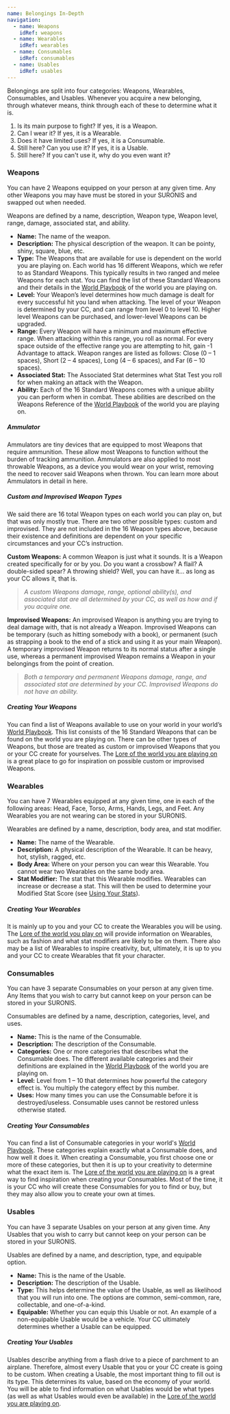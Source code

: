 ```yaml
---
name: Belongings In-Depth
navigation:
  - name: Weapons
    idRef: weapons
  - name: Wearables
    idRef: wearables
  - name: Consumables
    idRef: consumables
  - name: Usables
    idRef: usables
---
```


Belongings are split into four categories: Weapons, Wearables, Consumables, and Usables. Whenever you acquire a new belonging, through whatever means, think through each of these to determine what it is.

1. Is its main purpose to fight? If yes, it is a Weapon.
2. Can I wear it? If yes, it is a Wearable.
3. Does it have limited uses? If yes, it is a Consumable.
4. Still here? Can you use it? If yes, it is a Usable.
5. Still here? If you can't use it, why do you even want it?

### Weapons

You can have 2 Weapons equipped on your person at any given time. Any other Weapons you may have must be stored in your SURONIS and swapped out when needed.

Weapons are defined by a name, description, Weapon type, Weapon level, range, damage, associated stat, and ability.

- **Name:** The name of the weapon.
- **Description:** The physical description of the weapon. It can be pointy, shiny, square, blue, etc.
- **Type:** The Weapons that are available for use is dependent on the world you are playing on. Each world has 16 different Weapons, which we refer to as Standard Weapons. This typically results in two ranged and melee Weapons for each stat. You can find the list of these Standard Weapons and their details in the [World Playbook](/get-started/world-playbooks) of the world you are playing on.
- **Level:** Your Weapon’s level determines how much damage is dealt for every successful hit you land when attacking. The level of your Weapon is determined by your CC, and can range from level 0 to level 10. Higher level Weapons can be purchased, and lower-level Weapons can be upgraded.
- **Range:** Every Weapon will have a minimum and maximum effective range. When attacking within this range, you roll as normal. For every space outside of the effective range you are attempting to hit, gain -1 Advantage to attack. Weapon ranges are listed as follows: Close (0 – 1 spaces), Short (2 – 4 spaces), Long (4 – 6 spaces), and Far (6 – 10 spaces).
- **Associated Stat:** The Associated Stat determines what Stat Test you roll for when making an attack with the Weapon.
- **Ability:** Each of the 16 Standard Weapons comes with a unique ability you can perform when in combat. These abilities are described on the Weapons Reference of the [World Playbook](/get-started/world-playbooks) of the world you are playing on.

##### Ammulator

Ammulators are tiny devices that are equipped to most Weapons that require ammunition. These allow most Weapons to function without the burden of tracking ammunition. Ammulators are also applied to most throwable Weapons, as a device you would wear on your wrist, removing the need to recover said Weapons when thrown. You can learn more about Ammulators in detail in here.

##### Custom and Improvised Weapon Types

We said there are 16 total Weapon types on each world you can play on, but that was only mostly true. There are two other possible types: custom and improvised. They are not included in the 16 Weapon types above, because their existence and definitions are dependent on your specific circumstances and your CC’s instruction.

**Custom Weapons:** A common Weapon is just what it sounds. It is a Weapon created specifically for or by you. Do you want a crossbow? A flail? A double-sided spear? A throwing shield? Well, you can have it... as long as your CC allows it, that is.

> _A custom Weapons damage, range, optional ability(s), and associated stat are all determined by your CC, as well as how and if you acquire one._

**Improvised Weapons:** An improvised Weapon is anything you are trying to deal damage with, that is not already a Weapon. Improvised Weapons can be temporary (such as hitting somebody with a book), or permanent (such as strapping a book to the end of a stick and using it as your main Weapon). A temporary improvised Weapon returns to its normal status after a single use, whereas a permanent improvised Weapon remains a Weapon in your belongings from the point of creation.

> _Both a temporary and permanent Weapons damage, range, and associated stat are determined by your CC. Improvised Weapons do not have an ability._

##### Creating Your Weapons

You can find a list of Weapons available to use on your world in your world’s [World Playbook](/get-started/world-playbooks). This list consists of the 16 Standard Weapons that can be found on the world you are playing on. There can be other types of Weapons, but those are treated as custom or improvised Weapons that you or your CC create for yourselves. The [Lore of the world you are playing on](/worlds) is a great place to go for inspiration on possible custom or improvised Weapons.

### Wearables

You can have 7 Wearables equipped at any given time, one in each of the following areas: Head, Face, Torso, Arms, Hands, Legs, and Feet. Any Wearables you are not wearing can be stored in your SURONIS.

Wearables are defined by a name, description, body area, and stat modifier.

- **Name:** The name of the Wearable.
- **Description:** A physical description of the Wearable. It can be heavy, hot, stylish, ragged, etc.
- **Body Area:** Where on your person you can wear this Wearable. You cannot wear two Wearables on the same body area.
- **Stat Modifier:** The stat that this Wearable modifies. Wearables can increase or decrease a stat. This will then be used to determine your Modified Stat Score (see [Using Your Stats](#using-your-stats)).

##### Creating Your Wearables

It is mainly up to you and your CC to create the Wearables you will be using. The [Lore of the world you play on](/worlds) will provide information on Wearables, such as fashion and what stat modifiers are likely to be on them. There also may be a list of Wearables to inspire creativity, but, ultimately, it is up to you and your CC to create Wearables that fit your character.

### Consumables

You can have 3 separate Consumables on your person at any given time. Any Items that you wish to carry but cannot keep on your person can be stored in your SURONIS.

Consumables are defined by a name, description, categories, level, and uses.

- **Name:** This is the name of the Consumable.
- **Description:** The description of the Consumable.
- **Categories:** One or more categories that describes what the Consumable does. The different available categories and their definitions are explained in the [World Playbook](/get-started/world-playbooks) of the world you are playing on.
- **Level:** Level from 1 – 10 that determines how powerful the category effect is. You multiply the category effect by this number.
- **Uses:** How many times you can use the Consumable before it is destroyed/useless. Consumable uses cannot be restored unless otherwise stated.

##### Creating Your Consumables

You can find a list of Consumable categories in your world's [World Playbook](/get-started/world-playbooks). These categories explain exactly what a Consumable does, and how well it does it. When creating a Consumable, you first choose one or more of these categories, but then it is up to your creativity to determine what the exact item is. The [Lore of the world you are playing on](/worlds) is a great way to find inspiration when creating your Consumables. Most of the time, it is your CC who will create these Consumables for you to find or buy, but they may also allow you to create your own at times.

### Usables

You can have 3 separate Usables on your person at any given time. Any Usables that you wish to carry but cannot keep on your person can be stored in your SURONIS.

Usables are defined by a name, and description, type, and equipable option.

- **Name:** This is the name of the Usable.
- **Description:** The description of the Usable.
- **Type:** This helps determine the value of the Usable, as well as likelihood that you will run into one. The options are common, semi-common, rare, collectable, and one-of-a-kind.
- **Equipable:** Whether you can equip this Usable or not. An example of a non-equipable Usable would be a vehicle. Your CC ultimately determines whether a Usable can be equipped.

##### Creating Your Usables

Usables describe anything from a flash drive to a piece of parchment to an airplane. Therefore, almost every Usable that you or your CC create is going to be custom. When creating a Usable, the most important thing to fill out is its type. This determines its value, based on the economy of your world. You will be able to find information on what Usables would be what types (as well as what Usables would even be available) in the [Lore of the world you are playing on](/worlds).
